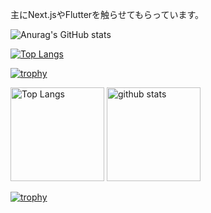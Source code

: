 
主にNext.jsやFlutterを触らせてもらっています。

![Anurag's GitHub stats](https://github-readme-stats.vercel.app/api?username=Mu-munn&show_icons=true)

[![Top Langs](https://github-readme-stats.vercel.app/api/top-langs/?username=Mu-munn&layout=compact)](https://github.com/anuraghazra/github-readme-stats)

[![trophy](https://github-profile-trophy.vercel.app/?username=Mu-munn)](https://github.com/ryo-ma/github-profile-trophy)

<p align="left"> 
  <img alt="Top Langs" height="150px" src="https://github-readme-stats.vercel.app/api/top-langs/?username=Mu-munn&layout=compact&show_icons=true&theme=onedark" />
  <img alt="github stats" height="150px" src="https://github-readme-stats.vercel.app/api?username=Mu-munn&theme=onedark&show_icons=ture" />
</p>


[![trophy](https://github-profile-trophy.vercel.app/?username=Mu-munn&theme=onedark&column=7
)](https://github.com/ryo-ma/github-profile-trophy)
